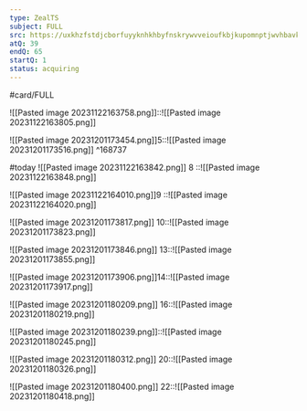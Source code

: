 ```yaml
---
type: ZealTS
subject: FULL
src: https://uxkhzfstdjcborfuyyknhkhbyfnskrywvveioufkbjkupomnptjwvhbavkysuhi.vercel.app/solution.html?testId=63ad76338883d4465333d133
atQ: 39
endQ: 65
startQ: 1
status: acquiring
---
```

#card/FULL 

![[Pasted image 20231122163758.png]]::![[Pasted image 20231122163805.png]]

![[Pasted image 20231201173454.png]]5::![[Pasted image 20231201173516.png]] ^168737


#today
![[Pasted image 20231122163842.png]] 8 ::![[Pasted image 20231122163848.png]]

![[Pasted image 20231122164010.png]]9 
::![[Pasted image 20231122164020.png]]

![[Pasted image 20231201173817.png]] 10::![[Pasted image 20231201173823.png]]

![[Pasted image 20231201173846.png]] 13::![[Pasted image 20231201173855.png]]

![[Pasted image 20231201173906.png]]14::![[Pasted image 20231201173917.png]]

![[Pasted image 20231201180209.png]] 16::![[Pasted image 20231201180219.png]]

![[Pasted image 20231201180239.png]]::![[Pasted image 20231201180245.png]]

![[Pasted image 20231201180312.png]] 20::![[Pasted image 20231201180326.png]]

![[Pasted image 20231201180400.png]] 22::![[Pasted image 20231201180418.png]]

